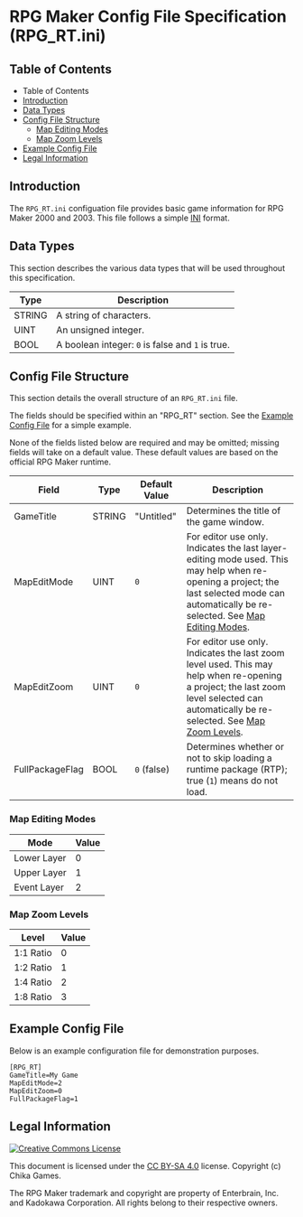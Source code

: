 # RPG Maker Config File Specification (RPG_RT.ini)
## Table of Contents
* Table of Contents
* [Introduction](#introduction)
* [Data Types](#data-types)
* [Config File Structure](#config-file-structure)
    * [Map Editing Modes](#map-editing-modes)
    * [Map Zoom Levels](#map-zoom-levels)
* [Example Config File](#example-config-file)
* [Legal Information](#legal-information)

## Introduction
The `RPG_RT.ini` configuation file provides basic game information for RPG Maker 2000 and 2003. This file follows a simple [INI](https://en.wikipedia.org/wiki/INI_file) format.

## Data Types
This section describes the various data types that will be used throughout this specification.

| Type | Description |
| --- | --- |
| STRING | A string of characters. |
| UINT | An unsigned integer. |
| BOOL | A boolean integer: `0` is false and `1` is true. |

## Config File Structure
This section details the overall structure of an `RPG_RT.ini` file.

The fields should be specified within an "RPG_RT" section. See the [Example Config File](#example-config-file) for a simple example.

None of the fields listed below are required and may be omitted; missing fields will take on a default value. These default values are based on the official RPG Maker runtime.

| Field | Type | Default Value | Description |
| --- | --- | --- | --- |
| GameTitle | STRING | "Untitled" | Determines the title of the game window. |
| MapEditMode | UINT | `0` | For editor use only. Indicates the last layer-editing mode used. This may help when re-opening a project; the last selected mode can automatically be re-selected. See [Map Editing Modes](#map-editing-modes). |
| MapEditZoom | UINT | `0` | For editor use only. Indicates the last zoom level used. This may help when re-opening a project; the last zoom level selected can automatically be re-selected. See [Map Zoom Levels](#map-zoom-levels). |
| FullPackageFlag | BOOL | `0` (false) | Determines whether or not to skip loading a runtime package (RTP); true (`1`) means do not load. |

### Map Editing Modes
| Mode | Value |
| --- | --- |
| Lower Layer | 0 |
| Upper Layer | 1 |
| Event Layer | 2 |

### Map Zoom Levels
| Level | Value |
| --- | --- |
| 1:1 Ratio | 0 |
| 1:2 Ratio | 1 |
| 1:4 Ratio | 2 |
| 1:8 Ratio | 3 |

## Example Config File
Below is an example configuration file for demonstration purposes.

```
[RPG_RT]
GameTitle=My Game
MapEditMode=2
MapEditZoom=0
FullPackageFlag=1
```

## Legal Information
[![Creative Commons License](https://i.creativecommons.org/l/by-sa/4.0/88x31.png)](http://creativecommons.org/licenses/by-sa/4.0/)

This document is licensed under the [CC BY-SA 4.0](http://creativecommons.org/licenses/by-sa/4.0/) license. Copyright (c) Chika Games.

The RPG Maker trademark and copyright are property of Enterbrain, Inc. and Kadokawa Corporation. All rights belong to their respective owners.
